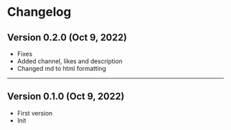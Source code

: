 # Changelog 

## Version 0.2.0 (Oct 9, 2022)

- Fixes
- Added channel, likes and description
- Changed md to html formatting

---

## Version 0.1.0 (Oct 9, 2022)

- First version
- Init
